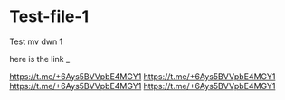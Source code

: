 # Test-file-1
Test mv dwn 1



here is the link _

https://t.me/+6Ays5BVVpbE4MGY1
https://t.me/+6Ays5BVVpbE4MGY1
https://t.me/+6Ays5BVVpbE4MGY1
https://t.me/+6Ays5BVVpbE4MGY1
